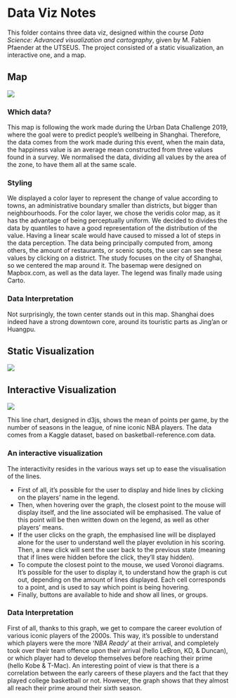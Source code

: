 # Data Viz Notes
This folder contains three data viz, designed within the course _Data Science: Advanced visualization and cartography_, given by M. Fabien Pfaender at the UTSEUS. The project consisted of a static visualization, an interactive one, and a map.

## Map
![][image-1]

### Which data?
This map is following the work made during the Urban Data Challenge 2019, where the goal were to predict people’s wellbeing in Shanghai. Therefore, the data comes from the work made during this event, when the main data, the happiness value is an average mean constructed from three values found in a survey. We normalised the data, dividing all values by the area of the zone, to have them all at the same scale. 
### Styling
We displayed a color layer to represent the change of value according to towns, an administrative boundary smaller than districts, but bigger than neighbourhoods. For the color layer, we chose the veridis color map, as it has the advantage of being perceptually uniform. We decided to divides the data by quantiles to have a good representation of the distribution of the value. Having a linear scale would have caused to missed a lot of steps in the data perception.
The data being principally computed from, among others, the amount of restaurants, or scenic spots, the user can see these values by clicking on a district.
The study focuses on the city of Shanghai, so we centered the map around it. The basemap were designed on Mapbox.com, as well as the data layer. The legend was finally made using Carto.
### Data Interpretation
Not surprisingly, the town center stands out in this map. Shanghai does indeed have a strong downtown core, around its touristic parts as Jing’an or Huangpu.

## Static Visualization
![][image-2]
## Interactive Visualization
![][image-3]

This line chart, designed in d3js, shows the mean of points per game, by the number of seasons in the league, of nine iconic NBA players. The data comes from a Kaggle dataset, based on basketball-reference.com data. 
### An interactive visualization
The interactivity resides in the various ways set up to ease the visualisation of the lines. 
* First of all, it’s possible for the user to display and hide lines by clicking on the players’ name in the legend.
* Then, when hovering over the graph, the closest point to the mouse will display itself, and the line associated will be emphasised. The value of this point will be then written down on the legend, as well as other players’ means. 
* If the user clicks on the graph, the emphasised line will be displayed alone for the user to understand well the player evolution in his scoring. Then, a new click will sent the user back to the previous state (meaning that if lines were hidden before the click, they’ll stay hidden). 
* To compute the closest point to the mouse, we used Voronoi diagrams. It’s possible for the user to display it, to understand how the graph is cut out, depending on the amount of lines displayed. Each cell corresponds to a point, and is used to say which point is being hovering.
* Finally, buttons are available to hide and show all lines, or groups.

### Data Interpretation
First of all, thanks to this graph, we get to compare the career evolution of various iconic players of the 2000s. This way, it’s possible to understand which players were the more ‘_NBA Ready_’ at their arrival, and completely took over their team offence upon their arrival (hello LeBron, KD, & Duncan), or which player had to develop themselves before reaching their prime (hello Kobe & T-Mac). 
An interesting point of view is that there is a correlation between the early careers of these players and the fact that they played college basketball or not. However, the graph shows that they almost all reach their prime around their sixth season.

[image-1]:	mapdemo.gif
[image-2]:	https://raw.githubusercontent.com/ramiibm/UM02-Deposit/master/Project/images/barChart.png
[image-3]:	demo.gif